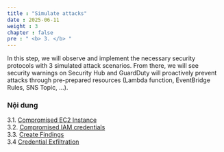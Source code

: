 ```yaml
---
title : "Simulate attacks"
date : 2025-06-11
weight : 3
chapter : false
pre : " <b> 3. </b> "
---
```


In this step, we will observe and implement the necessary security protocols with 3 simulated attack scenarios. From there, we will see security warnings on Security Hub and GuardDuty will proactively prevent attacks through pre-prepared resources (Lambda function, EventBridge Rules, SNS Topic, ...).

### Nội dung
3.1. [Compromised EC2 Instance](3.1-CompromisedEC2Instance/) \
3.2. [Compromised IAM credentials](3.2-CompromisedIAMcredentials) \
3.3. [Create Findings](3.3-Createfindings/) \
3.4  [Credential Exfiltration](3.4-Credential-exfiltration/)